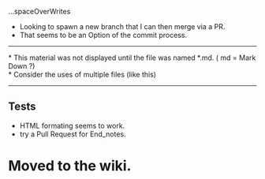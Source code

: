 ...spaceOverWrites

* Looking to spawn a new branch that I can then merge via a PR.
* That seems to be an Option of the commit process.

<hr>
* This material was not displayed until the file was named *.md. ( md = Mark Down ?) <br>
* Consider the uses of multiple files (like this)

<hr>
<h2> Tests </h2>

* HTML formating seems to work.
* try a Pull Request for End_notes.
# Moved to the wiki.
